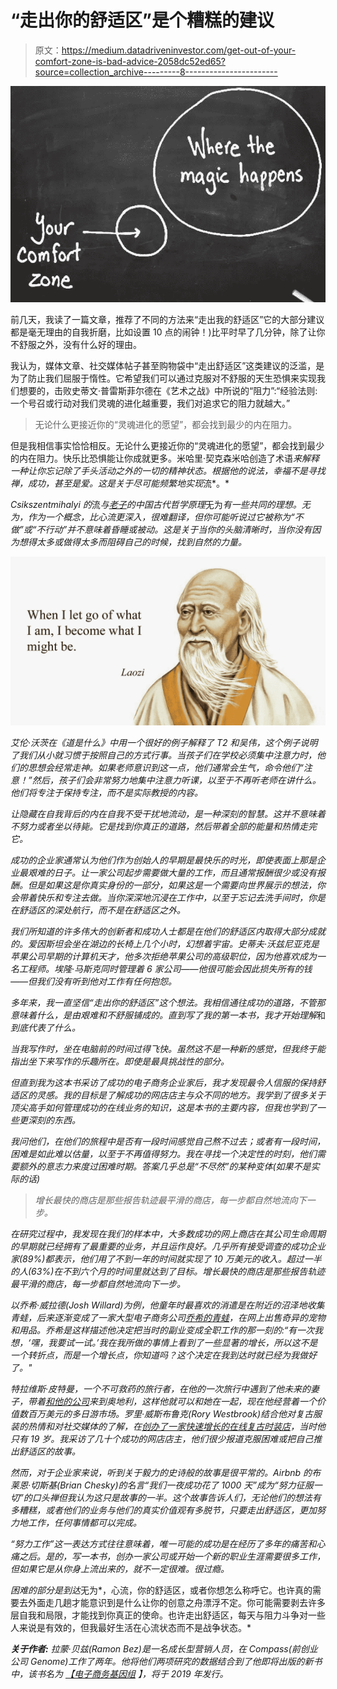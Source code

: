 # “走出你的舒适区”是个糟糕的建议

> 原文：<https://medium.datadriveninvestor.com/get-out-of-your-comfort-zone-is-bad-advice-2058dc52ed65?source=collection_archive---------8----------------------->

![](img/56818ccd03e468f5b171658576ad27eb.png)

前几天，我读了一篇文章，推荐了不同的方法来“走出我的舒适区”它的大部分建议都是毫无理由的自我折磨，比如设置 10 点的闹钟！)比平时早了几分钟，除了让你不舒服之外，没有什么好的理由。

我认为，媒体文章、社交媒体帖子甚至购物袋中“走出舒适区”这类建议的泛滥，是为了防止我们屈服于惰性。它希望我们可以通过克服对不舒服的天生恐惧来实现我们想要的，击败史蒂文·普雷斯菲尔德在《艺术之战》中所说的“阻力”:“经验法则:一个号召或行动对我们灵魂的进化越重要，我们对追求它的阻力就越大。”

> 无论什么更接近你的“灵魂进化的愿望”，都会找到最少的内在阻力。

但是我相信事实恰恰相反。无论什么更接近你的“灵魂进化的愿望”，都会找到最少的内在阻力。快乐比恐惧能让你成就更多。米哈里·契克森米哈创造了术语[](https://www.amazon.com/Flow-Psychology-Experience-Perennial-Classics/dp/0061339202)*来解释一种让你忘记除了手头活动之外的一切的精神状态。根据他的说法，幸福不是寻找禅，成功，甚至是爱。这是关于尽可能频繁地实现*流*。*

*Csikszentmihalyi 的*流*与[老子](https://www.amazon.com/Tao-Te-Ching-Lao-Tzu/dp/014044131X/ref=sr_1_3?ie=UTF8&qid=1537188982&sr=8-3)的中国古代哲学原理*无为*有一些共同的理想。无为，作为一个概念，比心流更深入，很难翻译，但你可能听说过它被称为“不做”或“不行动”并不意味着昏睡或被动。这是关于当你的头脑清晰时，当你没有因为想得太多或做得太多而阻碍自己的时候，找到自然的力量。*

*![](img/171668fd74121129de262f9d64a07e5f.png)*

*艾伦·沃茨在《道是什么》中用一个很好的例子解释了 T2 和吴伟，这个例子说明了我们从小就习惯于按照自己的方式行事。当孩子们在学校必须集中注意力时，他们的思想会经常走神。如果老师意识到这一点，他们通常会生气，命令他们“注意！”然后，孩子们会非常努力地集中注意力听课，以至于不再听老师在讲什么。他们将专注于保持专注，而不是实际教授的内容。*

*让隐藏在自我背后的内在自我不受干扰地流动，是一种深刻的智慧。这并不意味着不努力或者坐以待毙。它是找到你真正的道路，然后带着全部的能量和热情走完它。*

*成功的企业家通常认为他们作为创始人的早期是最快乐的时光，即使表面上那是企业最艰难的日子。让一家公司起步需要做大量的工作，而且通常报酬很少或没有报酬。但是如果这是你真实身份的一部分，如果这是一个需要向世界展示的想法，你会带着快乐和专注去做。当你深深地沉浸在工作中，以至于忘记去洗手间时，你是在舒适区的深处航行，而不是在舒适区之外。*

*我们所知道的许多伟大的创新者和成功人士都是在他们的舒适区内取得大部分成就的。爱因斯坦会坐在湖边的长椅上几个小时，幻想着宇宙。史蒂夫·沃兹尼亚克是苹果公司早期的计算机天才，他多次拒绝苹果公司的高级职位，因为他喜欢成为一名工程师。埃隆·马斯克同时管理着 6 家公司——他很可能会因此损失所有的钱——但我们没有听到他对工作有任何抱怨。*

*多年来，我一直坚信“走出你的舒适区”这个想法。我相信通往成功的道路，不管那意味着什么，是由艰难和不舒服铺成的。直到写了我的第一本书，我才开始理解*和*到底代表了什么。*

*当我写作时，坐在电脑前的时间过得飞快。虽然这不是一种新的感觉，但我终于能指出坐下来写作的乐趣所在。即使是最具挑战性的部分。*

*但直到我为这本书采访了成功的电子商务企业家后，我才发现最令人信服的保持舒适区的灵感。我的目标是了解成功的网店店主与众不同的地方。我学到了很多关于顶尖高手如何管理成功的在线业务的知识，这是本书的主要内容，但我也学到了一些更深刻的东西。*

*我问他们，在他们的旅程中是否有一段时间感觉自己熬不过去；或者有一段时间，困难是如此难以估量，以至于不再值得努力。我在寻找一个决定性的时刻，他们需要额外的意志力来度过困难时期。答案几乎总是“不尽然”的某种变体(如果不是实际的话)*

> *增长最快的商店是那些报告轨迹最平滑的商店，每一步都自然地流向下一步。*

*在研究过程中，我发现在我们的样本中，大多数成功的网上商店在其公司生命周期的早期就已经拥有了最重要的业务，并且运作良好。几乎所有接受调查的成功企业家(89%)都表示，他们用了不到一年的时间就实现了 10 万美元的收入。超过一半的人(63%)在不到六个月的时间里就达到了目标。增长最快的商店是那些报告轨迹最平滑的商店，每一步都自然地流向下一步。*

*以乔希·威拉德(Josh Willard)为例，他童年时最喜欢的消遣是在附近的沼泽地收集青蛙，后来逐渐变成了一家大型电子商务公司[乔希的青蛙](https://medium.com/@ramonbez/why-do-a-few-entrepreneurs-have-an-easier-path-to-success-than-most-ada5e3fb50a6)，在网上出售奇异的宠物和用品。乔希是这样描述他决定把当时的副业变成全职工作的那一刻的:“有一次我想，‘嘿，我要试一试。’我在我所做的事情上看到了一些显著的增长，所以这不是一个转折点，而是一个增长点，你知道吗？这个决定在我到达时就已经为我做好了。"*

*特拉维斯·皮特曼，一个不可救药的旅行者，在他的一次旅行中遇到了他未来的妻子，带着[和他的公司](https://www.tourradar.com)来到奥地利，这样他就可以和她在一起，现在他经营着一个价值数百万美元的多日游市场。罗里·威斯布鲁克(Rory Westbrook)结合他对复古服装的热情和对社交媒体的了解，在[创办了一家快速增长的在线复古时装店](https://medium.com/@ramonbez/how-a-vintage-clothing-online-store-built-a-7-figure-business-on-instagram-without-spending-a-486bcad4a46d)，当时他只有 19 岁。我采访了几十个成功的网店店主，他们很少报道克服困难或把自己推出舒适区的故事。*

*然而，对于企业家来说，听到关于毅力的史诗般的故事是很平常的。Airbnb 的布莱恩·切斯基(Brian Chesky)的名言“我们一夜成功花了 1000 天”成为“努力征服一切”的口头禅但我认为这只是故事的一半。这个故事告诉人们，无论他们的想法有多糟糕，或者他们的业务与他们的真实价值观有多脱节，只要走出舒适区，更加努力地工作，任何事情都可以完成。*

*“努力工作”这一表达方式往往意味着，唯一可能的成功是在经历了多年的痛苦和心痛之后。是的，写一本书，创办一家公司或开始一个新的职业生涯需要很多工作，但如果它是从你身上流出来的，就不一定很难。很过瘾。*

*困难的部分是到达*无为*，心流，你的舒适区，或者你想怎么称呼它。也许真的需要去外面走几趟才能意识到是什么让你的创意之舟漂浮不定。你可能需要剥去许多层自我和局限，才能找到你真正的使命。也许走出舒适区，每天与阻力斗争对一些人来说是有效的，但我最好生活在心流状态而不是战争状态。*

****关于作者:*** *拉蒙·贝兹(Ramon Bez)是一名成长型营销人员，在 Compass(前创业公司 Genome)工作了两年。他将他们两项研究的数据结合到了他即将出版的新书中，该书名为* [*【电子商务基因组*](https://ramonbez.com/ecommerce-genome) *】，将于 2019 年发行。**